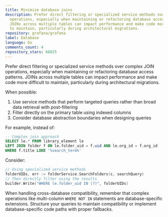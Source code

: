 ```yaml
---
title: Minimize database joins
description: Prefer direct filtering or specialized service methods over complex JOIN
  operations, especially when maintaining or refactoring database access patterns.
  JOINs across multiple tables can impact performance and make code more difficult
  to maintain, particularly during architectural migrations.
repository: grafana/grafana
label: Database
language: Go
comments_count: 4
repository_stars: 68825
---
```


Prefer direct filtering or specialized service methods over complex JOIN operations, especially when maintaining or refactoring database access patterns. JOINs across multiple tables can impact performance and make code more difficult to maintain, particularly during architectural migrations.

When possible:
1. Use service methods that perform targeted queries rather than broad data retrieval with post-filtering
2. Filter directly on the primary table using indexed columns
3. Consider database abstraction boundaries when designing queries

For example, instead of:
```sql
-- Complex join approach
SELECT le.* FROM library_element le 
LEFT JOIN folder f ON le.folder_uid = f.uid AND le.org_id = f.org_id
WHERE f.title LIKE '%search_term%'
```

Consider:
```go
// Using specialized service methods
folderUIDs, err := folderService.SearchFolders(c, searchQuery) 
// Then directly filter using the results
builder.Write("WHERE le.folder_uid IN (?)", folderUIDs)
```

When handling cross-database compatibility, remember that complex operations like multi-column `WHERE NOT IN` statements are database-specific extensions. Structure your queries to maintain compatibility or implement database-specific code paths with proper fallbacks.